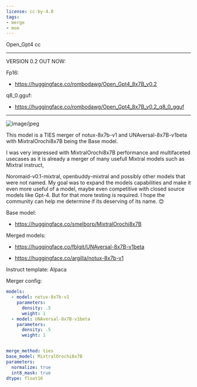 ```yaml
---
license: cc-by-4.0
tags:
- merge
- moe
---
```

Open_Gpt4
cc
____________________________________________________________________________________________
VERSION 0.2 OUT NOW:

Fp16:

- https://huggingface.co/rombodawg/Open_Gpt4_8x7B_v0.2

q8_0.gguf:

- https://huggingface.co/rombodawg/Open_Gpt4_8x7B_v0.2_q8_0_gguf
____________________________________________________________________________________________

![image/jpeg](https://cdn-uploads.huggingface.co/production/uploads/642cc1c253e76b4c2286c58e/T7QKB0fKNHQvNqAjm8zrH.jpeg)

This model is a TIES merger of notux-8x7b-v1 and UNAversal-8x7B-v1beta with MixtralOrochi8x7B being the Base model.

I was very impressed with MixtralOrochi8x7B performance and multifaceted usecases as it is already a merger of many usefull Mixtral models such as Mixtral instruct, 

Noromaid-v0.1-mixtral, openbuddy-mixtral and possibly other models that were not named. My goal was to expand the models capabilities and make it even more useful of a model, maybe even competitive with closed source models like Gpt-4. But for that more testing is required. I hope the community can help me determine if its deserving of its name. 😊

Base model: 

- https://huggingface.co/smelborp/MixtralOrochi8x7B

Merged models:

- https://huggingface.co/fblgit/UNAversal-8x7B-v1beta

- https://huggingface.co/argilla/notux-8x7b-v1


Instruct template: Alpaca


Merger config:
```yaml
models:
  - model: notux-8x7b-v1
    parameters:
      density: .5
      weight: 1
  - model: UNAversal-8x7B-v1beta
    parameters:
      density: .5
      weight: 1


merge_method: ties
base_model: MixtralOrochi8x7B
parameters:
  normalize: true
  int8_mask: true
dtype: float16

```
